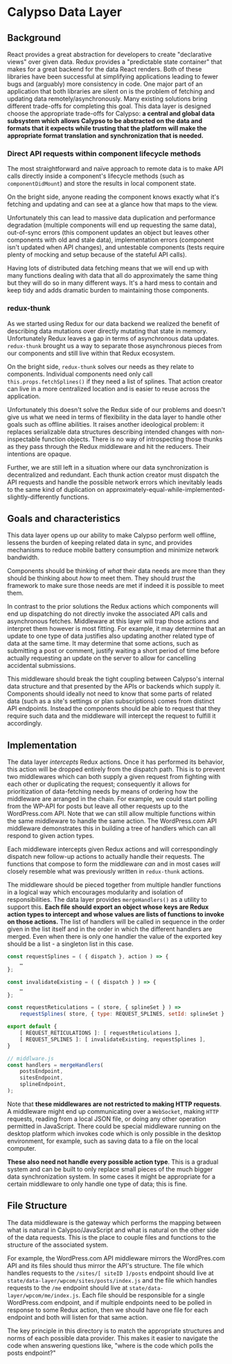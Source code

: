 # Calypso Data Layer

## Background

React provides a great abstraction for developers to create "declarative views" over given data.
Redux provides a "predictable state container" that makes for a great backend for the data React renders.
Both of these libraries have been successful at simplifying applications leading to fewer bugs and (arguably) more consistency in code.
One major part of an application that both libraries are silent on is the problem of fetching and updating data remotely/asynchronously.
Many existing solutions bring different trade-offs for completing this goal.
This data layer is designed choose the appropriate trade-offs for Calypso: **a central and global data subsystem which allows Calypso to be abstracted on the data and formats that it expects while trusting that the platform will make the appropriate format translation and synchronization that is needed.**

### Direct API requests within component lifecycle methods

The most straightforward and naïve approach to remote data is to make API calls directly inside a component's lifecycle methods (such as `componentDidMount`) and store the results in local component state.

On the bright side, anyone reading the component knows exactly what it's fetching and updating and can see at a glance how that maps to the view.

Unfortunately this can lead to massive data duplication and performance degradation (multiple components will end up requesting the same data), out-of-sync errors (this component updates an object but leaves other components with old and stale data), implementation errors (component isn't updated when API changes), and untestable components (tests require plenty of mocking and setup because of the stateful API calls).

Having lots of distributed data fetching means that we will end up with many functions dealing with data that all do approximately the same thing but they will do so in many different ways.
It's a hard mess to contain and keep tidy and adds dramatic burden to maintaining those components.

### redux-thunk

As we started using Redux for our data backend we realized the benefit of describing data mutations over directly mutating that state in memory.
Unfortunately Redux leaves a gap in terms of asynchronous data updates.
`redux-thunk` brought us a way to separate those asynchronous pieces from our components and still live within that Redux ecosystem.

On the bright side, `redux-thunk` solves our needs as they relate to components.
Individual components need only call `this.props.fetchSplines()` if they need a list of splines.
That action creator can live in a more centralized location and is easier to reuse across the application.

Unfortunately this doesn't solve the Redux side of our problems and doesn't give us what we need in terms of flexibility in the data layer to handle other goals such as offline abilities.
It raises another ideological problem: it replaces serializable data structures describing intended changes with non-inspectable function objects.
There is no way of introspecting those thunks as they pass through the Redux middleware and hit the reducers.
Their intentions are opaque.

Further, we are still left in a situation where our data synchronization is decentralized and redundant.
Each thunk action creator must dispatch the API requests and handle the possible network errors which inevitably leads to the same kind of duplication on approximately-equal-while-implemented-slightly-differently functions.

## Goals and characteristics

This data layer opens up our ability to make Calypso perform well offline, lessens the burden of keeping related data in sync, and provides mechanisms to reduce mobile battery consumption and minimize network bandwidth.

Components should be thinking of _what_ their data needs are more than they should be thinking about _how_ to meet them.
They should _trust_ the framework to make sure those needs are met if indeed it is possible to meet them.

In contrast to the prior solutions the Redux actions which components will end up dispatching do not directly invoke the associated API calls and asynchronous fetches.
Middleware at this layer will trap those actions and interpret them however is most fitting.
For example, it may determine that an update to one type of data justifies also updating another related type of data at the same time.
It may determine that some actions, such as submitting a post or comment, justify waiting a short period of time before actually requesting an update on the server to allow for cancelling accidental submissions.

This middleware should break the tight coupling between Calypso's internal data structure and that presented by the APIs or backends which supply it.
Components should ideally not need to know that some parts of related data (such as a site's settings or plan subscriptions) comes from distinct API endpoints.
Instead the components should be able to request that they require such data and the middleware will intercept the request to fulfill it accordingly.

## Implementation

The data layer _intercepts_ Redux actions.
Once it has performed its behavior, this action will be dropped entirely from the dispatch path.
This is to prevent two middlewares which can both supply a given request from fighting with each other or duplicating the request; consequently it allows for prioritization of data-fetching needs by means of ordering how the middleware are arranged in the chain. For example, we could start polling from the WP-API for posts but leave all other requests up to the WordPress.com API.
Note that we can still allow multiple functions within the same middleware to handle the same action.
The WordPress.com API middleware demonstrates this in building a tree of handlers which can all respond to given action types.

Each middleware intercepts given Redux actions and will correspondingly dispatch new follow-up actions to actually handle their requests.
The functions that compose to form the middleware _can_ and in most cases _will_ closely resemble what was previously written in `redux-thunk` actions.

The middleware should be pieced together from multiple handler functions in a logical way which encourages modularity and isolation of responsibilities.
The data layer provides `mergeHandlers()` as a utility to support this.
**Each file should export an object whose keys are Redux action types to intercept and whose values are lists of functions to invoke on those actions.**
The list of handlers will be called in sequence in the order given in the list itself and in the order in which the different handlers are merged.
Even when there is only one handler the value of the exported key should be a list - a singleton list in this case.

```js
const requestSplines = ( { dispatch }, action ) => {
	…
};

const invalidateExisting = ( { dispatch } ) => {
	…
};

const requestReticulations = ( store, { splineSet } ) =>
	requestSplines( store, { type: REQUEST_SPLINES, setId: splineSet } );

export default {
	[ REQUEST_RETICULATIONS ]: [ requestReticulations ],
	[ REQUEST_SPLINES ]: [ invalidateExisting, requestSplines ],
}

// middlware.js
const handlers = mergeHandlers(
	postsEndpoint,
	sitesEndpoint,
	splineEndpoint,
);
```

Note that **these middlewares are not restricted to making HTTP requests**.
A middleware might end up communicating over a `WebSocket`, making `HTTP` requests, reading from a local JSON file, or doing any other operation permitted in JavaScript.
There could be special middleware running on the desktop platform which invokes code which is only possible in the desktop environment, for example, such as saving data to a file on the local computer.

**These also need not handle every possible action type**.
This is a gradual system and can be built to only replace small pieces of the much bigger data synchronization system.
In some cases it might be appropriate for a certain middleware to only handle one type of data; this is fine.

## File Structure

The data middleware is the gateway which performs the mapping between what is natural in Calypso/JavaScript and what is natural on the other side of the data requests.
This is the place to couple files and functions to the structure of the associated system.

For example, the WordPress.com API middleware mirrors the WordPres.com API and its files should thus mirror the API's structure. The file which handles requests to the `/sites/[ siteID ]/posts` endpoint should live at `state/data-layer/wpcom/sites/posts/index.js` and the file which handles requests to the `/me` endpoint should live at `state/data-layer/wpcom/me/index.js`.
Each file should be responsible for a single WordPress.com endpoint, and if multiple endpoints need to be polled in response to some Redux action, then we should have one file for each endpoint and both will listen for that same action.

The key principle in this directory is to match the appropriate structures and norms of each possible data provider.
This makes it easier to navigate the code when answering questions like, "where is the code which polls the posts endpoint?"
